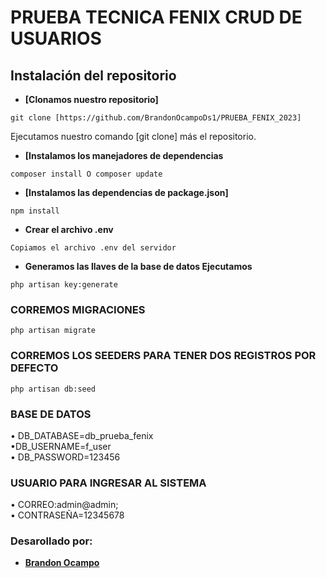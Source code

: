 # PRUEBA TECNICA FENIX CRUD DE USUARIOS

## Instalación del repositorio

- **[Clonamos nuestro repositorio]**

```
git clone [https://github.com/BrandonOcampoDs1/PRUEBA_FENIX_2023]
```

Ejecutamos nuestro comando [git clone] más el repositorio.

- **[Instalamos los manejadores de dependencias**

```
composer install O composer update
```

- **[Instalamos las dependencias de package.json]**

```
npm install
```

- **Crear el archivo .env**

```
Copiamos el archivo .env del servidor
```
- **Generamos las llaves de la base de datos Ejecutamos**
```
php artisan key:generate
```

### CORREMOS MIGRACIONES
```
php artisan migrate
```
### CORREMOS LOS SEEDERS PARA TENER DOS REGISTROS POR DEFECTO
```
php artisan db:seed
```
### BASE DE DATOS
• DB_DATABASE=db_prueba_fenix
<br>
•DB_USERNAME=f_user
<br>
• DB_PASSWORD=123456

### USUARIO PARA INGRESAR AL SISTEMA
• CORREO:admin@admin;
<br>
• CONTRASEÑA=12345678



### Desarollado por:

- **[Brandon Ocampo]()**


